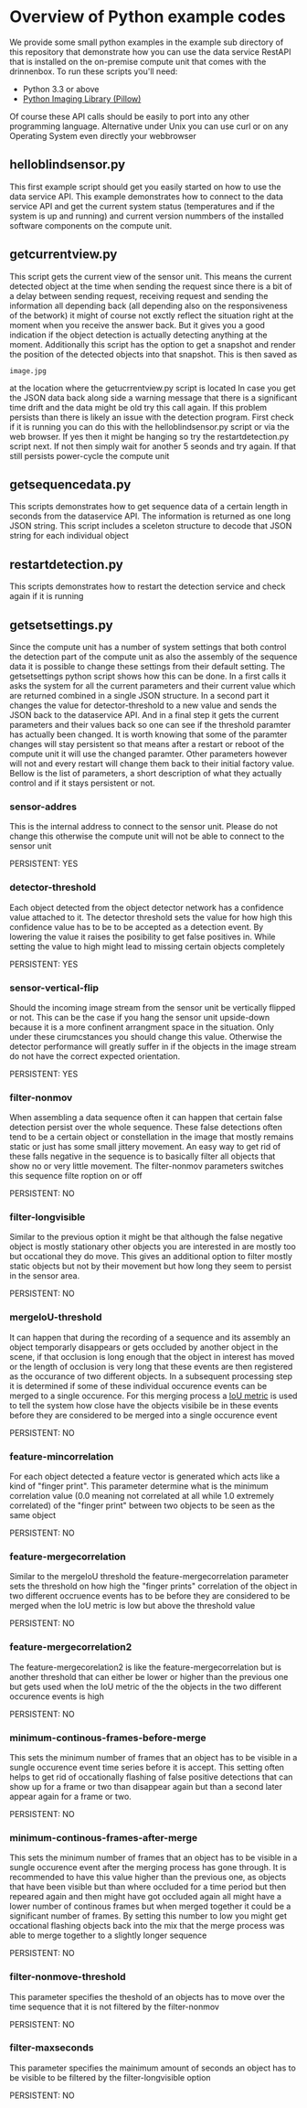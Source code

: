 # Overview of Python example codes
We provide some small python examples in the example sub directory of this repository that demonstrate how you can use the data service RestAPI that is installed on the on-premise compute unit that comes with the drinnenbox. To run these scripts you'll need:
* Python 3.3 or above
* [Python Imaging Library (Pillow)](https://pypi.org/project/pillow/)

Of course these API calls should be easily to port into any other programming language. Alternative under Unix you can use curl or on any Operating System even directly your webbrowser

## helloblindsensor.py
This first example script should get you easily started on how to use the data service API. This example demonstrates how to connect to the data service API and get the current system status (temperatures and if the system is up and running) and current version nummbers of the installed software components on the compute unit.

## getcurrentview.py
This script gets the current view of the sensor unit. This means the current detected object at the time when sending the request since there is a bit of a delay between sending request, receiving request and sending the information all depending back (all depending also on the responsiveness of the betwork) it might of course not exctly reflect the situation right at the moment when you receive the answer back. But it gives you a good indication if the object detection is actually detecting anything at the moment. Additionally this script has the option to get a snapshot and render the position of the detected objects into that snapshot. This is then saved as
```
image.jpg
```
at the location where the getucrrentview.py script is located
In case you get the JSON data back along side a warning message that there is a significant time drift and the data might be old try this call again. If this problem persists than there is likely an issue with the detection program. First check if it is running you can do this with the helloblindsensor.py script or via the web browser. If yes then it might be hanging so try the restartdetection.py script next. If not then simply wait for another 5 seonds and try again. If that still persists power-cycle the compute unit

## getsequencedata.py
This scripts demonstrates how to get sequence data of a certain length in seconds from the dataservice API. The information is returned as one long JSON string. This script includes a sceleton structure to decode that JSON string for each individual object

## restartdetection.py
This scripts demonstrates how to restart the detection service and check again if it is running

## getsetsettings.py
Since the compute unit has a number of system settings that both control the detection part of the compute unit as also the assembly of the sequence data it is possible to change these settings from their default setting. The getsetsettings python script shows how this can be done.
In a first calls it asks the system for all the current parameters and their current value which are returned combined in a single JSON structure.
In a second part it changes the value for detector-threshold to a new value and sends the JSON back to the dataservice API. And in a final step it gets the current parameters and their values back so one can see if the threshold paramter has actually been changed. It is worth knowing that some of the paramter changes will stay persistent so that means after a restart or reboot of the compute unit it will use the changed paramter. Other parameters however will not and every restart will change them back to their initial factory value. Bellow is the list of parameters, a short description of what they actually control and if it stays persistent or not.

### sensor-addres
This is the internal address to connect to the sensor unit. Please do not change this otherwise the compute unit will not be able to connect to the sensor unit

PERSISTENT: YES

### detector-threshold
Each object detected from the object detector network has a confidence value attached to it. The detector threshold sets the value for how high this confidence value has to be to be accepted as a detection event. By lowering the value it raises the posibility to get false positives in. While setting the value to high might lead to missing certain objects completely

PERSISTENT: YES

### sensor-vertical-flip
Should the incoming image stream from the sensor unit be vertically flipped or not. This can be the case if you hang the sensor unit upside-down because it is a more confinent arrangment space in the situation. Only under these cirumcstances you should change this value. Otherwise the detector performance will greatly suffer in if the objects in the image stream do not have the correct expected orientation.

PERSISTENT: YES

### filter-nonmov
When assembling a data sequence often it can happen that certain false detection persist over the whole sequence. These false detections often tend to be a certain object or constellation in the image that mostly remains static or just has some small jittery movement. An easy way to get rid of these falls negative in the sequence is to basically filter all objects that show no or very little movement. The filter-nonmov parameters switches this sequence filte roption on or off

PERSISTENT: NO

### filter-longvisible
Similar to the previous option it might be that although the false negative object is mostly stationary other objects you are interested in are mostly too but occational they do move. This gives an additional option to filter mostly static objects but not by their movement but how long they seem to persist in the sensor area.

PERSISTENT: NO

### mergeIoU-threshold
It can happen that during the recording of a sequence and its assembly an object temporarly disappears or gets occluded by another object in the scene, if that occlusion is long enough that the object in interest has moved or the length of occlusion is very long that these events are then registered as the occurance of two different objects. In a subsequent processing step it is determined if some of these individual occurence events can be merged to a single occurence. For this merging process a [IoU metric](https://viso.ai/computer-vision/intersection-over-union-iou/) is used to tell the system how close have the objects visibile be in these events before they are considered to be merged into a single occurence event  

PERSISTENT: NO

### feature-mincorrelation
For each object detected a feature vector is generated which acts like a kind of "finger print". This parameter determine what is the minimum correlation value (0.0 meaning not correlated at all while 1.0 extremely correlated) of the "finger print" between two objects to be seen as the same object

PERSISTENT: NO

### feature-mergecorrelation
Similar to the mergeIoU threshold the feature-mergecorrelation parameter sets the threshold on how high the "finger prints" correlation of the object in two different occruence events has to be before they are considered to be merged when the IoU metric is low but above the threshold value

PERSISTENT: NO

### feature-mergecorrelation2
The feature-mergecorelation2 is like the feature-mergecorrelation but is another threshold that can either be lower or higher than the previous one but gets used when the IoU metric of the the objects in the two different occurence events is high

PERSISTENT: NO

### minimum-continous-frames-before-merge
This sets the minimum number of frames that an object has to be visible in a sungle occurence event time series before it is accept. This setting often helps to get rid of occationally flashing of false positive detections that can show up for a frame or two than disappear again but than a second later appear again for a frame or two.

PERSISTENT: NO

### minimum-continous-frames-after-merge
This sets the minimum number of frames that an object has to be visible in a sungle occurence event after the merging process has gone through. It is recommended to have this value higher than the previous one, as objects that have been visible but than where occluded for a time period but then repeared again and then might have got occluded again all might have a lower number of continous frames but when merged together it could be a significant number of frames. By setting this number to low you might get occational flashing objects back into the mix that the merge process was able to merge together to a slightly longer sequence

PERSISTENT: NO

### filter-nonmove-threshold
This parameter specifies the theshold of an objects has to move over the time sequence that it is not filtered by the filter-nonmov

PERSISTENT: NO

### filter-maxseconds
This parameter specifies the mainimum amount of seconds an object has to be visible to be filtered by the filter-longvisible option

PERSISTENT: NO
